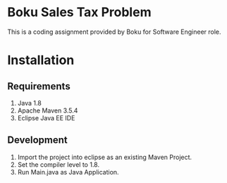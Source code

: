 Boku Sales Tax Problem
============================

This is a coding assignment provided by Boku for Software Engineer role.

Installation
============================

Requirements
-------------
1. Java 1.8
2. Apache Maven 3.5.4
3. Eclipse Java EE IDE

Development
-------------
1. Import the project into eclipse as an existing Maven Project.
2. Set the compiler level to 1.8.
3. Run Main.java as Java Application.

